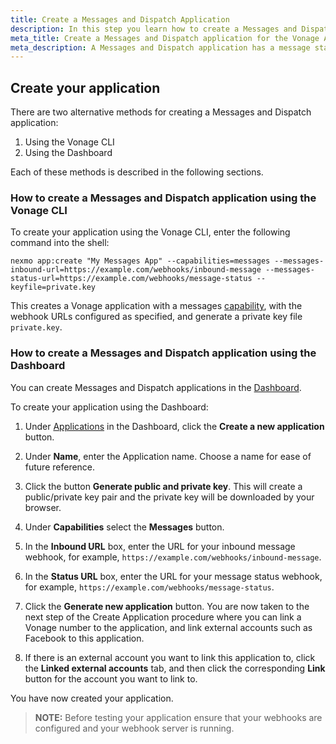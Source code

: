 ```yaml
---
title: Create a Messages and Dispatch Application
description: In this step you learn how to create a Messages and Dispatch Application. A Messages and Dispatch application has a message status webhook and inbound message webhook, where the inbound message is of type `whatsapp`, `messenger` or `viber_service_msg`. Inbound SMS has to be handled through your account-level SMS webhook.
meta_title: Create a Messages and Dispatch application for the Vonage APIs
meta_description: A Messages and Dispatch application has a message status webhook and inbound message webhook, where the inbound message is of type `whatsapp`, `messenger` or `viber_service_msg`. Inbound SMS has to be handled through your account-level SMS webhook.
---
```


## Create your application

There are two alternative methods for creating a Messages and Dispatch application:

1. Using the Vonage CLI
2. Using the Dashboard

Each of these methods is described in the following sections.

### How to create a Messages and Dispatch application using the Vonage CLI

To create your application using the Vonage CLI, enter the following command into the shell:

``` shell
nexmo app:create "My Messages App" --capabilities=messages --messages-inbound-url=https://example.com/webhooks/inbound-message --messages-status-url=https://example.com/webhooks/message-status --keyfile=private.key
```

This creates a Vonage application with a messages [capability](/application/overview#capabilities), with the webhook URLs configured as specified, and generate a private key file `private.key`.

### How to create a Messages and Dispatch application using the Dashboard

You can create Messages and Dispatch applications in the [Dashboard](https://dashboard.nexmo.com/applications).

To create your application using the Dashboard:

1. Under [Applications](https://dashboard.nexmo.com/applications) in the Dashboard, click the **Create a new application** button.

2. Under **Name**, enter the Application name. Choose a name for ease of future reference.

3. Click the button **Generate public and private key**. This will create a public/private key pair and the private key will be downloaded by your browser.

4. Under **Capabilities** select the **Messages** button.

5. In the **Inbound URL** box, enter the URL for your inbound message webhook, for example, `https://example.com/webhooks/inbound-message`.

6. In the **Status URL** box, enter the URL for your message status webhook, for example, `https://example.com/webhooks/message-status`.

7. Click the **Generate new application** button. You are now taken to the next step of the Create Application procedure where you can link a Vonage number to the application, and link external accounts such as Facebook to this application.

8. If there is an external account you want to link this application to, click the **Linked external accounts** tab, and then click the corresponding **Link** button for the account you want to link to.

You have now created your application.

> **NOTE:** Before testing your application ensure that your webhooks are configured and your webhook server is running.
